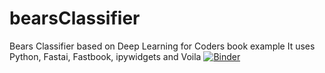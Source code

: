 # bearsClassifier
Bears Classifier based on Deep Learning for Coders book example
It uses Python, Fastai, Fastbook, ipywidgets and Voila
[![Binder](https://mybinder.org/badge_logo.svg)](https://mybinder.org/v2/gh/Xlazaro1/bearsClassifier/HEAD)

